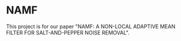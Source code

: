 # NAMF
This project is for our paper "NAMF: A NON-LOCAL ADAPTIVE MEAN FILTER FOR SALT-AND-PEPPER NOISE REMOVAL".
